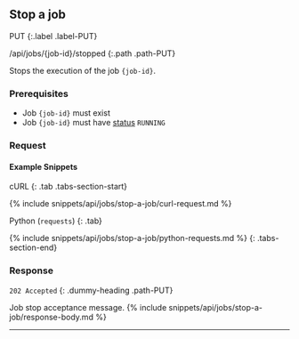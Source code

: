 ## Stop a job

PUT
{:.label .label-PUT}

/api/jobs/{job-id}/stopped
{:.path .path-PUT}

Stops the execution of the job `{job-id}`.

### Prerequisites
- Job `{job-id}` must exist
- Job `{job-id}` must have [status](#job-status) `RUNNING`

### Request

#### Example Snippets
cURL
{: .tab .tabs-section-start}

{% include snippets/api/jobs/stop-a-job/curl-request.md %}

Python (`requests`)
{: .tab}

{% include snippets/api/jobs/stop-a-job/python-requests.md %}
{: .tabs-section-end}

### Response
`202 Accepted`
{: .dummy-heading .path-PUT}

Job stop acceptance message.
{% include snippets/api/jobs/stop-a-job/response-body.md %}

---
